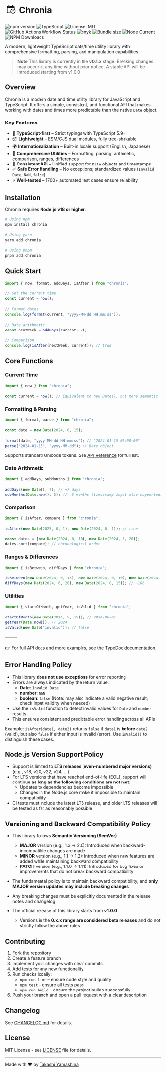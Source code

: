<h1>
<img src="docs/logo.png" width="38" alt="Project Icon" style="vertical-align: middle; margin-bottom: 8px">
Chronia</h1>

![npm version](https://badge.fury.io/js/chronia.svg)
![TypeScript](https://img.shields.io/badge/TypeScript-5.9-blue)
![License: MIT](https://img.shields.io/badge/License-MIT-yellow.svg)
![GitHub Actions Workflow Status](https://img.shields.io/github/actions/workflow/status/t0k0sh1/chronia/ci.yaml)
![snyk](https://snyk.io/test/github/t0k0sh1/chronia/badge.svg)
![Bundle size](https://badgen.net/bundlephobia/minzip/chronia)
![Node Current](https://img.shields.io/node/v/chronia)
![NPM Downloads](https://img.shields.io/npm/dm/chronia)

A modern, lightweight TypeScript date/time utility library with comprehensive formatting, parsing, and manipulation capabilities.

> **Note**
> This library is currently in the **v0.1.x** stage.
> Breaking changes may occur at any time without prior notice.
> A stable API will be introduced starting from v1.0.0

## Overview

Chronia is a modern date and time utility library for JavaScript and TypeScript.
It offers a simple, consistent, and functional API that makes working with dates and times more predictable than the native `Date` object.

### Key Features

- 🚀 **TypeScript-first** – Strict typings with TypeScript 5.9+
- 📦 **Lightweight** – ESM/CJS dual modules, fully tree-shakable
- 🌍 **Internationalization** – Built-in locale support (English, Japanese)
- 📅 **Comprehensive Utilities** – Formatting, parsing, arithmetic, comparison, ranges, differences
- 🎯 **Consistent API** – Unified support for `Date` objects and timestamps
- ✅ **Safe Error Handling** – No exceptions; standardized values (`Invalid Date`, `NaN`, `false`)
- ⚡ **Well-tested** – 1700+ automated test cases ensure reliability

## Installation

Chronia requires **Node.js v18 or higher**.

```bash
# Using npm
npm install chronia

# Using yarn
yarn add chronia

# Using pnpm
pnpm add chronia
```

## Quick Start

```typescript
import { now, format, addDays, isAfter } from "chronia";

// Get the current time
const current = now();

// Format dates
console.log(format(current, "yyyy-MM-dd HH:mm:ss"));

// Date arithmetic
const nextWeek = addDays(current, 7);

// Comparison
console.log(isAfter(nextWeek, current)); // true
```

## Core Functions

### Current Time

```typescript
import { now } from "chronia";

const current = now(); // Equivalent to new Date(), but more semantic
```

### Formatting & Parsing

```typescript
import { format, parse } from "chronia";

const date = new Date(2024, 0, 15);

format(date, "yyyy-MM-dd HH:mm:ss"); // "2024-01-15 00:00:00"
parse("2024-01-15", "yyyy-MM-dd"); // Date object
```

Supports standard Unicode tokens. See [API Reference](https://t0k0sh1.github.io/chronia/) for full list.

### Date Arithmetic

```typescript
import { addDays, subMonths } from "chronia";

addDays(new Date(), 7); // +7 days
subMonths(Date.now(), 3); // -3 months (timestamp input also supported)
```

### Comparison

```typescript
import { isAfter, compare } from "chronia";

isAfter(new Date(2025, 0, 1), new Date(2024, 0, 1)); // true

const dates = [new Date(2024, 0, 10), new Date(2024, 0, 20)];
dates.sort(compare); // chronological order
```

### Ranges & Differences

```typescript
import { isBetween, diffDays } from "chronia";

isBetween(new Date(2024, 0, 15), new Date(2024, 0, 10), new Date(2024, 0, 20)); // true
diffDays(new Date(2024, 6, 20), new Date(2024, 0, 15)); // ~186
```

### Utilities

```typescript
import { startOfMonth, getYear, isValid } from "chronia";

startOfMonth(new Date(2024, 5, 15)); // 2024-06-01
getYear(Date.now()); // 2024
isValid(new Date("invalid")); // false
```

⸻

👉 For full API docs and more examples, see the [TypeDoc documentation](https://t0k0sh1.github.io/chronia/).

## Error Handling Policy

- This library **does not use exceptions** for error reporting
- Errors are always indicated by the return value:
  - **Date**: `Invalid Date`
  - **number**: `NaN`
  - **boolean**: `false` (Note: may also indicate a valid negative result; check input validity when needed)
- Use the `isValid` function to detect invalid values for `Date` and `number` results
- This ensures consistent and predictable error handling across all APIs

Example: `isAfter(date1, date2)` returns `false` if `date1` is **before** `date2` (valid),
but also `false` if either input is invalid (error).
Use `isValid()` to distinguish these cases.

## Node.js Version Support Policy

- Support is limited to **LTS releases (even-numbered major versions)** (e.g., v18, v20, v22, v24, ...).
- For LTS versions that have reached end-of-life (EOL), support will continue **as long as the following conditions are not met**:
  - Updates to dependencies become impossible
  - Changes in the Node.js core make it impossible to maintain compatibility
- CI tests must include the latest LTS release, and older LTS releases will be tested as far as reasonably possible

## Versioning and Backward Compatibility Policy

- This library follows **Semantic Versioning (SemVer)**

  - **MAJOR** version (e.g., 1.x → 2.0): Introduced when backward-incompatible changes are made
  - **MINOR** version (e.g., 1.1 → 1.2): Introduced when new features are added while maintaining backward compatibility
  - **PATCH** version (e.g., 1.1.0 → 1.1.1): Introduced for bug fixes or improvements that do not break backward compatibility

- The fundamental policy is to maintain backward compatibility, and **only MAJOR version updates may include breaking changes**
- Any breaking changes must be explicitly documented in the release notes and changelog
- The official release of this library starts from **v1.0.0**
  - Versions in the **0.x.x range are considered beta releases** and do not strictly follow the above rules

## Contributing

1. Fork the repository
2. Create a feature branch
3. Implement your changes with clear commits
4. Add tests for any new functionality
5. Run checks locally:
   - `npm run lint` – ensure code style and quality
   - `npm test` – ensure all tests pass
   - `npm run build` – ensure the project builds successfully
6. Push your branch and open a pull request with a clear description

## Changelog

See [CHANGELOG.md](./CHANGELOG.md) for details.

## License

MIT License - see [LICENSE](LICENSE) file for details.

---

Made with ❤️ by [Takashi Yamashina](https://github.com/t0k0sh1)
